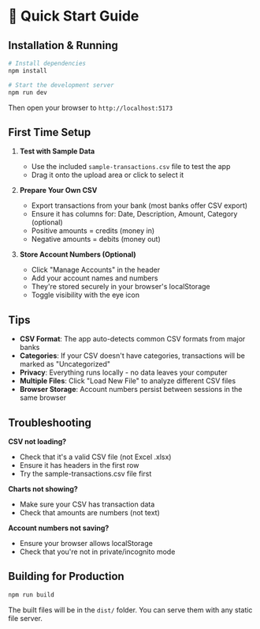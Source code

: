 # 🚀 Quick Start Guide

## Installation & Running

```bash
# Install dependencies
npm install

# Start the development server
npm run dev
```

Then open your browser to `http://localhost:5173`

## First Time Setup

1. **Test with Sample Data**
   - Use the included `sample-transactions.csv` file to test the app
   - Drag it onto the upload area or click to select it

2. **Prepare Your Own CSV**
   - Export transactions from your bank (most banks offer CSV export)
   - Ensure it has columns for: Date, Description, Amount, Category (optional)
   - Positive amounts = credits (money in)
   - Negative amounts = debits (money out)

3. **Store Account Numbers (Optional)**
   - Click "Manage Accounts" in the header
   - Add your account names and numbers
   - They're stored securely in your browser's localStorage
   - Toggle visibility with the eye icon

## Tips

- **CSV Format**: The app auto-detects common CSV formats from major banks
- **Categories**: If your CSV doesn't have categories, transactions will be marked as "Uncategorized"
- **Privacy**: Everything runs locally - no data leaves your computer
- **Multiple Files**: Click "Load New File" to analyze different CSV files
- **Browser Storage**: Account numbers persist between sessions in the same browser

## Troubleshooting

**CSV not loading?**
- Check that it's a valid CSV file (not Excel .xlsx)
- Ensure it has headers in the first row
- Try the sample-transactions.csv file first

**Charts not showing?**
- Make sure your CSV has transaction data
- Check that amounts are numbers (not text)

**Account numbers not saving?**
- Ensure your browser allows localStorage
- Check that you're not in private/incognito mode

## Building for Production

```bash
npm run build
```

The built files will be in the `dist/` folder. You can serve them with any static file server.

